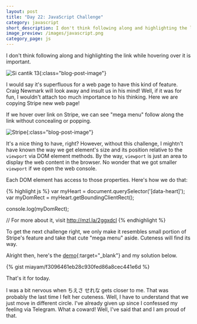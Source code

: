 ```yaml
---
layout: post
title: "Day 22: JavaScript Challenge"
category: javascript
short_description: I don't think following along and highlighting the link while hovering over it is important.
image_preview: /images/javascript.png
category_page: js
---
```


I don't think following along and highlighting the link while hovering over it is important.

![Si cantik 13](https://i.imgur.com/pvvZUjM.jpg?1){:class="blog-post-image"}

I would say it's superfluous for a web page to have this kind of feature. Craig Newmark will look
away and insult us in his mind! Well, if it was for fun, I wouldn't attach too much importance to his
thinking. Here we are copying Stripe new web page!

If we hover over link on Stripe, we can see "mega menu" follow along the link without
concealing or popping.

![Stripe](https://i.imgur.com/6xDzyq4.png){:class="blog-post-image"}

It's a nice thing to have, right? However, without this challenge, I mightn't have known the way
we get element's size and its position relative to the `viewport` via DOM element methods.
By the way, `viewport` is just an area to display the web content in the browser. No wonder that
we got smaller `viewport` if we open the web console.

Each DOM element has access to those properties. Here's how we do that:


{% highlight js %}
  var myHeart = document.querySelector('[data-heart]');
  var myDomRect = myHeart.getBoundingClientRect();

  console.log(myDomRect);

  // For more about it, visit http://mzl.la/2ggxdcl
{% endhighlight %}

To get the next challenge right, we only make it resembles small portion of Stripe's feature
and take that cute "mega menu" aside. Cuteness will find its way.

Alright then, here's the [demo](/demo_day22){:target="_blank"} and my solution below.

{% gist miayam/f3096461eb28c930fed86a8cec441e6d %}

That's it for today.

I was a bit nervous when ちえさ せれな gets closer to me.
That was probably the last time I felt her cuteness. Well, I
have to understand that we just move in different circle.
I've already given up since I confessed my feeling via
Telegram. What a coward! Well, I've said that and I am proud
of that.
